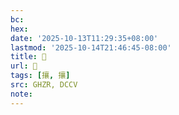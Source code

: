 ```yaml
---
bc:
hex:
date: '2025-10-13T11:29:35+08:00'
lastmod: '2025-10-14T21:46:45-08:00'
title: 󰢎
url: 󰢎
tags: [攘, 攘]
src: GHZR, DCCV
note:
---
```

